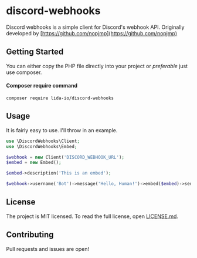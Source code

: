 # discord-webhooks

Discord webhooks is a simple client for Discord's webhook API. Originally developed by [https://github.com/nopjmp](https://github.com/nopjmp)

## Getting Started

You can either copy the PHP file directly into your project or _preferable_ just use composer.

#### Composer require command
`composer require lida-io/discord-webhooks`

## Usage

It is fairly easy to use. I'll throw in an example.

```php
use \DiscordWebhooks\Client;
use \DiscordWebhooks\Embed;

$webhook = new Client('DISCORD_WEBHOOK_URL');
$embed = new Embed();

$embed->description('This is an embed');

$webhook->username('Bot')->message('Hello, Human!')->embed($embed)->send();
```

## License

The project is MIT licensed. To read the full license, open [LICENSE.md](LICENSE.md).

## Contributing

Pull requests and issues are open!
